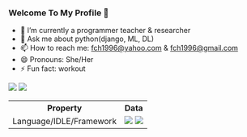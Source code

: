 ### Welcome To My Profile 👋

- 🔭 I’m currently a programmer teacher & researcher
- 💬 Ask me about python(django, ML, DL)
- 📫 How to reach me: fch1996@yahoo.com & fch1996@gmail.com 
- 😄 Pronouns: She/Her
- ⚡ Fun fact: workout
<img src="https://github-readme-stats.vercel.app/api/top-langs/?username=faatemehch&layout=compact&theme=radical">
<img src="https://github-readme-stats.vercel.app/api?username=faatemehch&show_icons=true&theme=radical">

<table>
  <tr>
    <th>Property</th>
    <th>Data</th>
  </tr>
  <tr>
    <td>
      Language/IDLE/Framework
    </td>
    <td>
    <img src="https://camo.githubusercontent.com/4b30b4c40d84c6fe0a2f12d9d710873a534bda8237bfd2a7fdb6794ab18c4ae9/68747470733a2f2f696d672e736869656c64732e696f2f62616467652f2d507974686f6e2d3337373641423f7374796c653d666c6174266c6f676f3d507974686f6e266c6f676f436f6c6f723d7768697465"> 
      <img src="https://camo.githubusercontent.com/077275120598988276e62391fb8f0ee7a7424519c0529a7147474e33ab68f572/68747470733a2f2f696d672e736869656c64732e696f2f62616467652f2d446a616e676f2d3337373641423f7374796c653d666c6174266c6f676f3d446a616e676f266c6f676f436f6c6f723d7768697465"> 
    </td>
  </tr>
</table>




